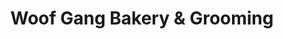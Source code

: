 ---
title: "Woof Gang Bakery & Grooming"
url: /charleston/woof-gang-bakery-and-grooming/
shop: pet
---